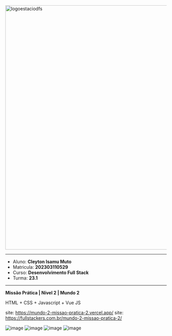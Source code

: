 <img width="762" alt="logoestaciodfs" src="https://user-images.githubusercontent.com/104142117/204535322-571ae0a5-b475-4441-83b2-06ba02d9930d.png">

---

- Aluno: **Cleyton Isamu Muto**
- Matricula: **202303110529**
- Curso: **Desenvolvimento Full Stack**
- Turma: **23.1**

---

**Missão Prática | Nível 2 | Mundo 2**

HTML + CSS + Javascript + Vue JS

site: https://mundo-2-missao-pratica-2.vercel.app/
site: https://fullstackers.com.br/mundo-2-missao-pratica-2/

![image](https://github.com/cleytonmuto/mundo-2-missao-pratica-2/assets/12730298/859b4168-3cce-4fb5-bc0f-7c19612edf45)
![image](https://github.com/cleytonmuto/mundo-2-missao-pratica-2/assets/12730298/c6717adc-cfec-4c49-a25b-28f475378c68)
![image](https://github.com/cleytonmuto/mundo-2-missao-pratica-2/assets/12730298/54c441fd-0b4b-422b-85a1-41a5fc231738)
![image](https://github.com/cleytonmuto/mundo-2-missao-pratica-2/assets/12730298/0ff955f2-5084-43fd-9110-8028900bf77f)